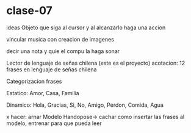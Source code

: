 # clase-07

ideas Objeto que siga al cursor y al alcanzarlo haga una accion

vincular musica con creacion de imagenes 

decir una nota y quie el compu la haga sonar

Lector de lenguaje de señas chilena (este es el proyecto) acotacion: 12 frases en lenguaje de señas chilena

Categorizacion frases

Estatico: Amor, Casa, Familia

Dinamico: Hola, Gracias, Si, No, Amigo, Perdon, Comida, Agua

x hacer: arnar Modelo Handopose-> cachar como insertar las frases al modelo, entrenar para que pueda leer
